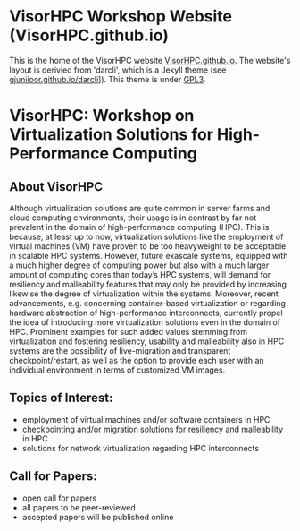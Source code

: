 # VisorHPC Workshop Website (VisorHPC.github.io)

This is the home of the VisorHPC website [VisorHPC.github.io](https://visorhpc.github.io).
The website's layout is derivied from 'darcli', which is a Jekyll theme (see [gjuniioor.github.io/darcli](https://gjuniioor.github.io/darcli)]).
This theme is under [GPL3](assets/LICENSE).

# VisorHPC: Workshop on Virtualization Solutions for High-Performance Computing

## About VisorHPC

Although virtualization solutions are quite common in server farms and cloud computing environments, their usage is in contrast by far not prevalent in the domain of high-performance computing (HPC). This is because, at least up to now, virtualization solutions like the employment of virtual machines (VM) have proven to be too heavyweight to be acceptable in scalable HPC systems. However, future exascale systems, equipped with a much higher degree of computing power but also with a much larger amount of computing cores than today’s HPC systems, will demand for resiliency and malleability features that may only be provided by increasing likewise the degree of virtualization within the systems. Moreover, recent advancements, e.g. concerning container-based virtualization or regarding hardware abstraction of high-performance interconnects, currently propel the idea of introducing more virtualization solutions even in the domain of HPC. Prominent examples for such added values stemming from virtualization and fostering resiliency, usability and malleability also in HPC systems are the possibility of live-migration and transparent checkpoint/restart, as well as the option to provide each user with an individual environment in terms of customized VM images.

## Topics of Interest:

* employment of virtual machines and/or software containers in HPC
* checkpointing and/or migration solutions for resiliency and malleability in HPC
* solutions for network virtualization regarding HPC interconnects

## Call for Papers:

* open call for papers
* all papers to be peer-reviewed
* accepted papers will be published online

